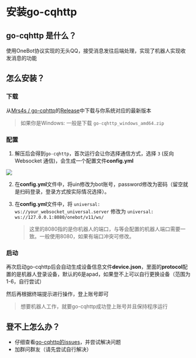 # 安装go-cqhttp

## go-cqhttp 是什么？

使用OneBot协议实现的无头QQ，接受消息发往后端处理，实现了机器人实现收发消息的功能

## 怎么安装？

### 下载

从[Mrs4s / go-cqhttp](https://github.com/Mrs4s/go-cqhttp)的[Release](https://github.com/Mrs4s/go-cqhttp/releases)中下载与你系统对应的最新版本

> 如果你是Windows: 一般是下载 `go-cqhttp_windows_amd64.zip`

###  配置

1. 解压后会得到`go-cqhttp`，首次运行会让你选择通信方式，选择 `3` (反向 Websocket 通信)，会生成一个配置文件**config.yml**

![](https://raw.githubusercontent.com/itsevin/sister_bot/docs/install/1.png)

2. 在**config.yml**文件中，将uin修改为bot账号，password修改为密码（留空就是扫码登录，登录方式按实际情况选择）。

3. 在**config.yml**文件中，将
   `universal: ws://your_websocket_universal.server`
   修改为
   `universal: ws://127.0.0.1:8080/onebot/v11/ws/`
   
   > 这里的8080指的是你机器人的端口，与等会配置的机器人端口需要一致。一般使用8080，如果有端口冲突可修改。

### 启动

再次启动go-cqhttp后会自动生成设备信息文件**device.json**，里面的**protocol**配置的是机器人登录设备，默认的6是apad，如果登不上可以自行更换设备（范围为1-6，自行尝试）

然后再根据终端提示进行操作，登上账号即可

> 想要机器人工作，就要go-cqhttp成功登上账号并且保持程序运行

## 登不上怎么办？

- 仔细查看[go-cqhttp的issues](https://github.com/Mrs4s/go-cqhttp/issues)，并尝试解决问题
- 加群问群友（请先尝试自行解决）

